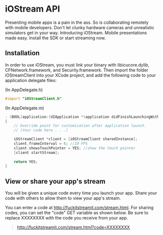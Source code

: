 # iOStream API


Presenting mobile apps is a pain in the ass. So is collaborating remotely with mobile developers. Don't let clunky hardware cameras and unrealistic simulators get in your way. Introducing iOStream. Mobile presentations made easy. Install the SDK or start streaming now.

## Installation

In order to use iOStream, you must link your binary with libicucore.dylib, CFNetwork.framework, and Security.framework. Then import the folder iOStreamClient into your XCode project, and add the following code to your application delegate files:

(In AppDelegate.h)
```objective-c
#import "iOStreamClient.h"
```

(In AppDelegate.m)
```objective-c
- (BOOL)application:(UIApplication *)application didFinishLaunchingWithOptions:(NSDictionary *)launchOptions
{
    // Override point for customization after application launch.
    // (Your code here . . .)

    iOStreamClient *client = [iOStreamClient sharedInstance];
    client.frameInterval = 6; //10 FPS
    client.showsTouchPointer = YES; //show the touch pointer
    [client startStream];
    
    return YES;
}
```

## View or share your app's stream

You will be given a unique code every time you launch your app. Share your code with others to allow them to view your app's stream.

You can enter a code at http://fuckitstreamit.com/stream.html. For sharing codes, you can set the "code" GET variable as shown below. Be sure to replace XXXXXXXX with the code you receive from your app.

> http://fuckitstreamit.com/stream.html?code=XXXXXXXX

